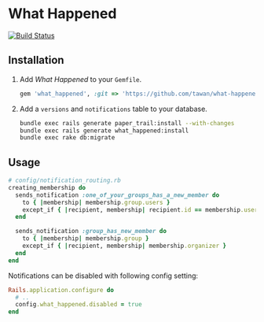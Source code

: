 # What Happened

[![Build Status](https://travis-ci.org/tawan/what-happened.svg?branch=master)](https://travis-ci.org/tawan/what-happened)

## Installation

1. Add *What Happened* to your `Gemfile`.

    ```ruby
    gem 'what_happened', :git => 'https://github.com/tawan/what-happened.git', :branch => 'master'
    ```

1. Add a `versions` and `notifications` table to your database.

    ```bash
    bundle exec rails generate paper_trail:install --with-changes
    bundle exec rails generate what_happened:install
    bundle exec rake db:migrate
    ```

## Usage

```ruby
# config/notification_routing.rb
creating_membership do
  sends_notification :one_of_your_groups_has_a_new_member do
    to { |membership| membership.group.users }
    except_if { |recipient, membership| recipient.id == membership.user_id}
  end

  sends_notification :group_has_new_member do
    to { |membership| membership.group }
    except_if { |recipient, membership| membership.organizer }
  end
end
```

Notifications can be disabled with following config setting:
```ruby
Rails.application.configure do
  # ..
  config.what_happened.disabled = true
end
```
